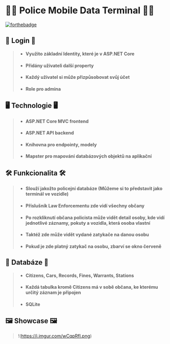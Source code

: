 # 👮‍♂️ Police Mobile Data Terminal 👮‍♂️ #

[![forthebadge](https://forthebadge.com/images/badges/built-with-love.svg)](https://forthebadge.com)

## 🔐 Login 🔐 ##
> - #### Využito základní Identity, které je v ASP.NET Core
> - #### Přidány uživateli další property
> - #### Každý uživatel si může přizpůsobovat svůj účet
> - #### Role pro admina

## 🖥 Technologie 🖥 ##
> - #### ASP.NET Core MVC frontend
> - #### ASP.NET API backend
> - #### Knihovna pro endpointy, modely
> - #### Mapster pro mapování databázových objektů na aplikační

## 🛠 Funkcionalita 🛠 ##
> - #### Slouží jakožto policejní databáze (Můžeme si to představit jako terminál ve vozidle)
> - #### Příslušník Law Enforcementu zde vidí všechny občany
> - #### Po rozkliknutí občana policista může vidět detail osoby, kde vidí jednotlivé záznamy, pokuty a vozidla, která osoba vlastní
> - #### Taktéž zde může vidět vydané zatykače na danou osobu
> - #### Pokud je zde platný zatykač na osobu, zbarví se okno červeně

## 📅 Databáze 📅 ##
> - #### Citizens, Cars, Records, Fines, Warrants, Stations
> - #### Každá tabulka kromě Citizens má v sobě občana, ke kterému určitý záznam je připojen
> - #### SQLite

## 🖼 Showcase 🖼 ##
> !(https://i.imgur.com/wCqpRfI.png)